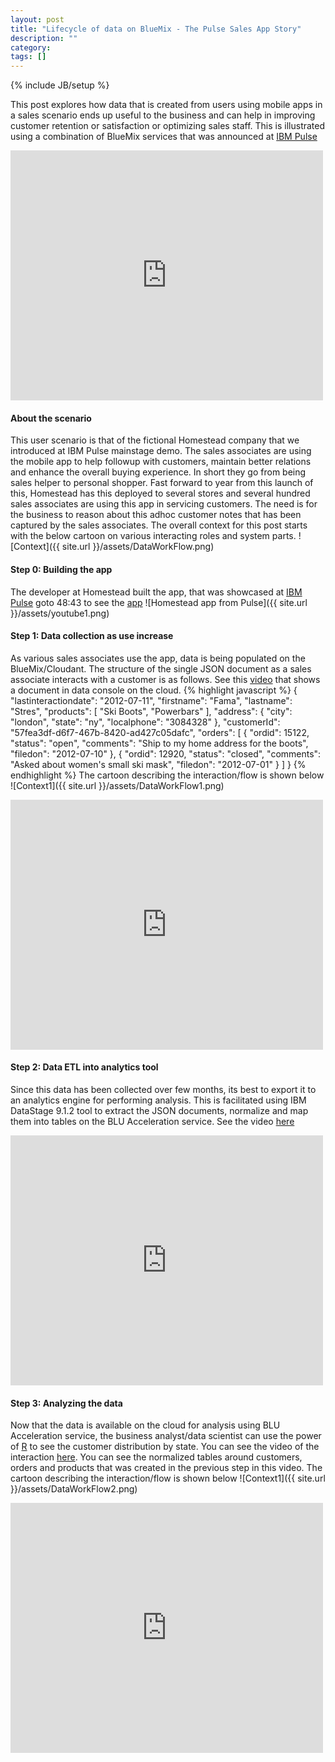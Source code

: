 ```yaml
---
layout: post
title: "Lifecycle of data on BlueMix - The Pulse Sales App Story"
description: ""
category: 
tags: []
---
```

{% include JB/setup %}

This post explores how data that is created from users using mobile apps in a sales scenario ends up useful to the business and can help in improving customer retention or satisfaction or optimizing sales staff. This is illustrated using a combination of BlueMix services that was announced at [IBM Pulse](http://www.youtube.com/watch?v=EoItVuWzg7U)

<iframe width="500" height="400" src="http://www.youtube.com/embed/EoItVuWzg7U" frameborder="0" allowfullscreen="allowfullscreen">PulseAppMovie</iframe>

#### About the scenario
This user scenario is that of the fictional Homestead company that we introduced at IBM Pulse mainstage demo. The sales associates are using the mobile app to help followup with customers, maintain better relations and enhance the overall buying experience. In short they go from being sales helper to personal shopper.
Fast forward to year from this launch of this, Homestead has this deployed to several stores and several hundred sales associates are using this app in servicing customers. The need is for the business to reason about this adhoc customer notes that has been captured by the sales associates.
The overall context for this post starts with the below cartoon on various interacting roles and system parts.
![Context]({{ site.url }}/assets/DataWorkFlow.png)

#### Step 0: Building the app
The developer at Homestead built the app, that was showcased at [IBM Pulse](http://www.youtube.com/watch?v=EoItVuWzg7U) goto 48:43 to see the [app](http://www.youtube.com/watch?v=EoItVuWzg7U) 
![Homestead app from Pulse]({{ site.url }}/assets/youtube1.png)

#### Step 1: Data collection as use increase
As various sales associates use the app, data is being populated on the BlueMix/Cloudant. The structure of the single JSON document as a sales associate interacts with a customer is as follows. See this [video](http://www.youtube.com/watch?v=IsVjwz5o7JU) that shows a document in data console on the cloud.
{% highlight javascript %}
{
        "lastinteractiondate": "2012-07-11",
        "firstname": "Fama",
        "lastname": "Stres",
        "products": [
            "Ski Boots",
            "Powerbars"
        ],
        "address": {
            "city": "london",
            "state": "ny",
            "localphone": "3084328"
        },
        "customerId": "57fea3df-d6f7-467b-8420-ad427c05dafc",
        "orders": [
            {
                "ordid": 15122,
                "status": "open",
                "comments": "Ship to my home address for the boots",
                "filedon": "2012-07-10"
            },
            {
                "ordid": 12920,
                "status": "closed",
                "comments": "Asked about women's small ski mask",
                "filedon": "2012-07-01"
            }
        ]
}
{% endhighlight %}
The cartoon describing the interaction/flow is shown below
![Context1]({{ site.url }}/assets/DataWorkFlow1.png)
<iframe width="500" height="400" src="http://www.youtube.com/embed/IsVjwz5o7JU" frameborder="0" allowfullscreen="allowfullscreen">PulseAppMovie</iframe>

#### Step 2: Data ETL into analytics tool
Since this data has been collected over few months, its best to export it to an analytics engine for performing analysis. This is facilitated using IBM DataStage 9.1.2 tool to extract the JSON documents, normalize and map them into tables on the BLU Acceleration service. See the video [here](http://youtu.be/-Ky7QWBcGFk)
<iframe width="500" height="400" src="http://www.youtube.com/embed/-Ky7QWBcGFk" frameborder="0" allowfullscreen="allowfullscreen">PulseAppMovie</iframe>

#### Step 3: Analyzing the data
Now that the data is available on the cloud for analysis using BLU Acceleration service, the business analyst/data scientist can use the power of [R](http://www.r-project.org) to see the customer distribution by state. You can see the video of the interaction [here](http://youtu.be/8zByiS5OoGc). You can see the normalized tables around customers, orders and products that was created in the previous step in this video.
The cartoon describing the interaction/flow is shown below
![Context1]({{ site.url }}/assets/DataWorkFlow2.png)
<iframe width="500" height="400" src="http://www.youtube.com/embed/8zByiS5OoGc" frameborder="0" allowfullscreen="allowfullscreen">PulseAppMovie</iframe>
